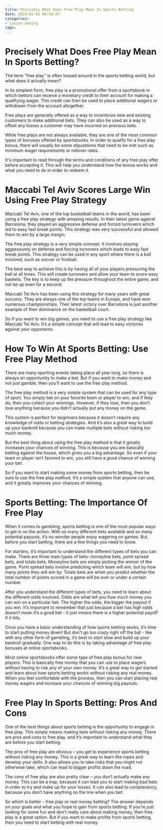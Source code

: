 ```yaml
---
title: Precisely What Does Free Play Mean In Sports Betting 
date: 2023-01-01 09:54:25
categories:
- Casino Gaming
tags:
---
```



#  Precisely What Does Free Play Mean In Sports Betting? 

The term "free play" is often tossed around in the sports betting world, but what does it actually mean?

In its simplest form, free play is a promotional offer from a sportsbook in which bettors can receive a monetary credit to their account for making a qualifying wager. This credit can then be used to place additional wagers or withdrawn from the account altogether.

Free plays are generally offered as a way to incentivize new and existing customers to make additional bets. They can also be used as a way to offset any losses a customer may have incurred on previous bets.

While free plays are not always available, they are one of the most common types of bonuses offered by sportsbooks. In order to qualify for a free play bonus, there will usually be some stipulations that need to be met such as minimum wager requirements or rollover rates.

It's important to read through the terms and conditions of any free play offer before accepting it. This will help you understand how the bonus works and what you need to do in order to redeem it.

#  Maccabi Tel Aviv Scores Large Win Using Free Play Strategy 

Maccabi Tel Aviv, one of the top basketball teams in the world, has been using a free play strategy with amazing results. In their latest game against Barcelona, they played an aggressive defense and forced turnovers which led to easy fast break points. This strategy was very successful and allowed them to win by a large margin.

The free play strategy is a very simple concept. It involves playing aggressively on defense and forcing turnovers which leads to easy fast break points. This strategy can be used in any sport where there is a ball involved, such as soccer or football.

The best way to achieve this is by having all of your players pressuring the ball at all times. This will create turnovers and allow your team to score easy baskets. The key is to keep up the pressure throughout the entire game, and not let up even for a second.

Maccabi Tel Aviv has been using this strategy for many years with great success. They are always one of the top teams in Europe, and have won numerous championships. Their latest victory over Barcelona is just another example of their dominance on the basketball court.

So if you want to win big games, you need to use a free play strategy like Maccabi Tel Aviv. It’s a simple concept that will lead to easy victories against your opponents.

#  How To Win At Sports Betting: Use Free Play Method 

There are many sporting events taking place all year long, so there is always an opportunity to make a bet. But if you want to make money and not just gamble, then you’ll want to use the free play method.

The free play method is a very simple system that can be used for any type of sport. You simply bet on your favorite team or player to win, and if they do, then you collect your winnings. However, if they lose, then you don’t lose anything because you didn’t actually put any money on the game.

This system is perfect for beginners because it doesn’t require any knowledge of odds or betting strategies. And it’s also a great way to build up your bankroll because you can make multiple bets without risking too much money.

But the best thing about using the free play method is that it greatly increases your chances of winning. This is because you are basically betting against the house, which gives you a big advantage. So even if your team or player isn’t favored to win, you still have a good chance of winning your bet.

So if you want to start making some money from sports betting, then be sure to use the free play method. It’s a simple system that anyone can use, and it greatly improves your chances of winning.

#  Sports Betting: The Importance Of Free Play 

When it comes to gambling, sports betting is one of the most popular ways to get in on the action. With so many different bets available and so many potential payouts, it’s no wonder people enjoy wagering on games. But, before you start betting, there are a few things you need to know.

For starters, it’s important to understand the different types of bets you can make. There are three main types of bets: moneyline bets, point spread bets, and totals bets. Moneyline bets are simply picking the winner of the game. Point spread bets involve predicting which team will win, but by how many points they will win by. Totals bets are when you predict whether the total number of points scored in a game will be over or under a certain number.

After you understand the different types of bets, you need to learn about the different odds involved. Odds are what tell you how much money you can win on a particular bet. The higher the odds, the bigger the payout if you win. It’s important to remember that just because a bet has high odds doesn’t mean it’s a good bet - it just means there is a higher potential payoff if it hits.

Once you have a basic understanding of how sports betting works, it’s time to start putting money down! But don’t go too crazy right off the bat - like with any other form of gambling, it’s best to start slow and build up your bankroll gradually. One way to do this is by taking advantage of free play bonuses at online sportsbooks.

Most online sportsbooks offer some type of free play bonus for new players. This is basically free money that you can use to place wagers without having to risk any of your own money. It’s a great way to get started and learn about how sports betting works without risking any real money. When you feel comfortable with the process, then you can start placing real money wagers and increase your chances of winning big payouts.

#  Free Play In Sports Betting: Pros And Cons

<!--

-->

One of the best things about sports betting is the opportunity to engage in free play. This simply means making bets without risking any money. There are pros and cons to free play, and it’s important to understand what they are before you start betting.

The pros of free play are obvious – you get to experience sports betting without risking any money. This is a great way to learn the ropes and develop your skills. It also allows you to take risks that you might not otherwise take, which can lead to bigger profits down the road.

The cons of free play are also pretty clear – you don’t actually make any money. This can be a trap, because it can lead you to start making bad bets in order to try and make up for your losses. It can also lead to complacency, because you don’t have anything on the line when you bet.

So which is better – free play or real money betting? The answer depends on your goals and what you hope to gain from sports betting. If you’re just looking for some fun and don’t really care about making money, then free play is a great option. But if you want to make profits from sports betting, then you need to start betting with real money.